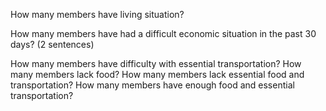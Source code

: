 How many members have living situation?

How many members have had a difficult economic situation in the past 30 days? (2 sentences)

How many members have difficulty with essential transportation?
How many members lack food?
How many members lack essential food and transportation?
How many members have enough food and essential transportation?

